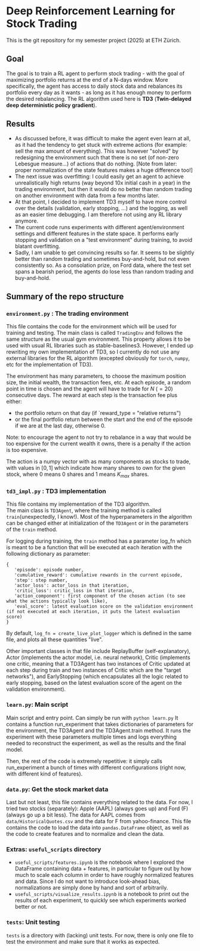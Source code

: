 # Deep Reinforcement Learning for Stock Trading

This is the git repository for my semester project (2025) at ETH Zürich.

## Goal

The goal is to train a RL agent to perform stock trading - with the goal of maximizing portfolio returns at the end of a N-days window. More specifically, the agent has access to daily stock data and rebalances its portfolio every day as it wants - as long as it has enough money to perform the desired rebalancing. The RL algorithm used here is **TD3** (**Twin-delayed deep deterministic policy gradient**).

## Results

* As discussed before, it was difficult to make the agent even learn at all, as it had the tendency to get stuck with extreme actions (for example: sell the max amount of everything). This was however "solved" by redesigning the environment such that there is no set (of non-zero Lebesgue measure...) of actions that do nothing. [Note from later: proper normalization of the state features makes a huge difference too!]
* The next issue was overfitting: I could easily get an agent to achieve unrealistically high returns (way beyond 10x initial cash in a year) in the trading environment, but then it would do no better than random trading on another environment with data from a few months later.  
* At that point, I decided to implement TD3 myself to have more control over the details (validation, early stopping, ...) and the logging, as well as an easier time debugging. I am therefore not using any RL library anymore.  
* The current code runs experiments with different agent/environment settings and different features in the state space. It performs early stopping and validation on a "test environment" during training, to avoid blatant overfitting.  
* Sadly, I am unable to get convincing results so far. It seems to be slightly better than random trading and sometimes buy-and-hold, but not even consistently so. As a consolation prize, on Ford data, where the test set spans a bearish period, the agents do lose less than random trading and buy-and-hold.

## Summary of the repo structure

### `environment.py` : The trading environment

This file contains the code for the environment which will be used for training and testing. The main class is called `TradingEnv` and follows the same structure as the usual gym environment. This property allows it to be used with usual RL libraries such as stable-baselines3. However, I ended up rewriting my own implementation of TD3, so I currently do not use any external libraries for the RL algorithm (excepted obviously for `torch`, `numpy`, etc for the implementation of TD3).

The environment has many parameters, to choose the maximum position size, the initial wealth, the transaction fees, etc. At each episode, a random point in time is chosen and the agent will have to trade for $N$ ($=20$) consecutive days. The reward at each step is the transaction fee plus either:
* the portfolio return on that day (if `reward_type = "relative returns")
* or the final portfolio return between the start and the end of the episode if we are at the last day, otherwise 0.  

Note: to encourage the agent to not try to rebalance in a way that would be too expensive for the current wealth it owns, there is a penalty if the action is too expensive.

The action is a numpy vector with as many components as stocks to trade, with values in $[0,1]$ which indicate how many shares to own for the given stock, where $0$ means 0 shares and $1$ means $K_{max}$ shares.

### `td3_impl.py` : TD3 implementation

This file contains my implementation of the TD3 algorithm.  
The main class is `TD3Agent`, where the training method is called `train`(unexpectedly, I know!). Most of the hyperparameters in the algorithm can be changed either at initialization of the `TD3Agent` or in the parameters of the `train` method. 

For logging during training, the `train` method has a parameter log_fn which is meant to be a function that will be executed at each iteration with the following dictionary as parameter: 
```
{
   'episode': episode number,
   'cumulative_reward': cumulative rewards in the current episode,
   'step': step number,
   'actor_loss': actor_loss in that iteration,
   'critic_loss': critic_loss in that iteration,
   'action_component': first component of the chosen action (to see what the actions typically look like),
   'eval_score': latest evaluation score on the validation environment (if not executed at each iteration, it puts the latest evaluation score)
}
```
By default, `log_fn = create_live_plot_logger` which is defined in the same file, and plots all these quantities "live".  

Other important classes in that file include ReplayBuffer (self-explanatory), Actor (implements the actor model, i.e. neural network), Critic (implements one critic, meaning that a TD3Agent has two instances of Critic updated at each step during train and two instances of Critic which are the "target networks"), and EarlyStopping (which encapsulates all the logic related to early stopping, based on the latest evaluation score of the agent on the validation environment).

### `learn.py`: Main script

Main script and entry point. Can simply be run with `python learn.py` It contains a function run_experiment that takes dictionaries of parameters for 
the environment, the TD3Agent and the TD3Agent.train method. It runs the experiment with these parameters multiple times and logs everything needed to reconstruct the experiment, as well as the results and the final model.  

Then, the rest of the code is extremely repetitive: it simply calls run_experiment a bunch of times with different configurations (right now, with different kind of features).

### `data.py`: Get the stock market data

Last but not least, this file contains everything related to the data. For now, I tried two stocks (separately): Apple (AAPL) (always goes up) and Ford (F) (always go up a bit less). The data for AAPL comes from `data/HistoricalQuotes.csv` and the data for F from yahoo-finance. This file contains the code to load the data into `pandas.DataFrame` object, as well as the code to create features and to normalize and clean the data.

### Extras: `useful_scripts` directory

* `useful_scripts/features.ipynb` is the notebook where I explored the DataFrame containing data + features, in particular to figure out by how much to scale each column in order to have roughly normalized features and data. Since I do not want to introduce look-ahead bias, normalizations are simply done by hand and sort of arbitrarily.
* `useful_scripts/visualize_results.ipynb` is a notebook to print out the results of each experiment, to quickly see which experiments worked better or not.

### `tests`: Unit testing
`tests` is a directory with (lacking) unit tests. For now, there is only one file to test the environment and make sure that it works as expected.
